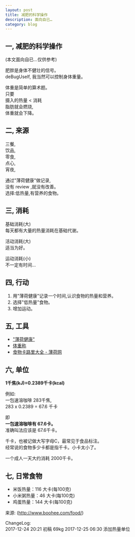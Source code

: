 ```yaml
---
layout: post
title: 减肥的科学操作
description: 面向自已…
category: blog
---
```




## 一, 减肥的科学操作
(本文面向自已…仅供参考)  

肥胖是身体不健壮的信号。  
deBugUself, 我当然可以控制身体重量。  
  
体重是简单的算术题。  
只要  
摄入的热量 < 消耗   
脂肪就会燃烧,  
体重就会下降。  
  
## 二, 来源
三餐,   
饮品,  
零食,  
点心,  
宵夜,  
  
通过"薄荷健康"做记录,  
没有 review ,就没有改善。  
选择:低热量,有营养的食物。  
 
  
## 三, 消耗
基础消耗(大)  
每天都有大量的热量消耗在基础代谢。  
  
活动消耗(大)  
适当为好。  
  
运动消耗(小)  
不一定有时间…  
  
## 四, 行动  
1. 用"薄荷健康"记录一个时间,认识食物的热量和营养。  
2. 选择"低热量"食物。 
3. 增加运动。  



## 五, 工具

* ["薄荷健康"](http://www.boohee.com/apps/boohee)
* [体重称](http://www.mi.com/scale/)
* [食物卡路里大全 - 薄荷网](http://www.boohee.com/food/)


## 六, 单位
**1千焦(kJ)=0.2389千卡(kcal)**

例如:  
一包速溶咖啡 283千焦,  
283 x 0.2389 = 67.6 千卡  

即  
**一包速溶咖啡有 67.6卡。**  
准确叫法应该是 67.6千卡。  

千卡，也被记做大写字母C，最常见于食品标注。  
经常说的食物多少卡都是指千卡。小卡太小了。

一个成人一天大约消耗 2000千卡。

## 七, 日常食物
* 米饭热量：116 大卡(每100克)
* 小米粥热量：46 大卡(每100克)
* 鸡蛋热量：144 大卡(每100克)

来源: (http://www.boohee.com/food/)


ChangeLog:  
2017-12-24 20:21 初稿  69kg
2017-12-25 06:30 添加热量单位

